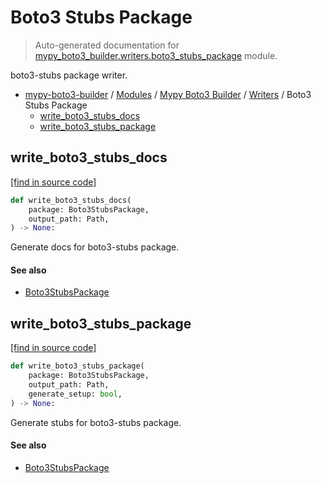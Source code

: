 # Boto3 Stubs Package

> Auto-generated documentation for [mypy_boto3_builder.writers.boto3_stubs_package](https://github.com/vemel/mypy_boto3_builder/blob/main/mypy_boto3_builder/writers/boto3_stubs_package.py) module.

boto3-stubs package writer.

- [mypy-boto3-builder](../../README.md#mypy_boto3_builder) / [Modules](../../MODULES.md#mypy-boto3-builder-modules) / [Mypy Boto3 Builder](../index.md#mypy-boto3-builder) / [Writers](index.md#writers) / Boto3 Stubs Package
    - [write_boto3_stubs_docs](#write_boto3_stubs_docs)
    - [write_boto3_stubs_package](#write_boto3_stubs_package)

## write_boto3_stubs_docs

[[find in source code]](https://github.com/vemel/mypy_boto3_builder/blob/main/mypy_boto3_builder/writers/boto3_stubs_package.py#L92)

```python
def write_boto3_stubs_docs(
    package: Boto3StubsPackage,
    output_path: Path,
) -> None:
```

Generate docs for boto3-stubs package.

#### See also

- [Boto3StubsPackage](../structures/boto3_stubs_package.md#boto3stubspackage)

## write_boto3_stubs_package

[[find in source code]](https://github.com/vemel/mypy_boto3_builder/blob/main/mypy_boto3_builder/writers/boto3_stubs_package.py#L20)

```python
def write_boto3_stubs_package(
    package: Boto3StubsPackage,
    output_path: Path,
    generate_setup: bool,
) -> None:
```

Generate stubs for boto3-stubs package.

#### See also

- [Boto3StubsPackage](../structures/boto3_stubs_package.md#boto3stubspackage)
